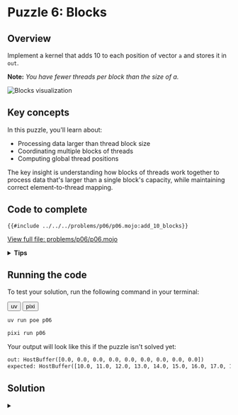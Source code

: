# Puzzle 6: Blocks

## Overview

Implement a kernel that adds 10 to each position of vector `a` and stores it in `out`.

**Note:** _You have fewer threads per block than the size of a._

![Blocks visualization](./media/videos/720p30/puzzle_06_viz.gif)

## Key concepts

In this puzzle, you'll learn about:
- Processing data larger than thread block size
- Coordinating multiple blocks of threads
- Computing global thread positions

The key insight is understanding how blocks of threads work together to process data that's larger than a single block's capacity, while maintaining correct element-to-thread mapping.

## Code to complete

```mojo
{{#include ../../../problems/p06/p06.mojo:add_10_blocks}}
```
<a href="{{#include ../_includes/repo_url.md}}/blob/main/problems/p06/p06.mojo" class="filename">View full file: problems/p06/p06.mojo</a>

<details>
<summary><strong>Tips</strong></summary>

<div class="solution-tips">

1. Calculate global index: `i = block_dim.x * block_idx.x + thread_idx.x`
2. Add guard: `if i < size`
3. Inside guard: `out[i] = a[i] + 10.0`
</div>
</details>

## Running the code

To test your solution, run the following command in your terminal:

<div class="code-tabs" data-tab-group="package-manager">
  <div class="tab-buttons">
    <button class="tab-button">uv</button>
    <button class="tab-button">pixi</button>
  </div>
  <div class="tab-content">

```bash
uv run poe p06
```

  </div>
  <div class="tab-content">

```bash
pixi run p06
```

  </div>
</div>

Your output will look like this if the puzzle isn't solved yet:
```txt
out: HostBuffer([0.0, 0.0, 0.0, 0.0, 0.0, 0.0, 0.0, 0.0, 0.0])
expected: HostBuffer([10.0, 11.0, 12.0, 13.0, 14.0, 15.0, 16.0, 17.0, 18.0])
```

## Solution

<details class="solution-details">
<summary></summary>

```mojo
{{#include ../../../solutions/p06/p06.mojo:add_10_blocks_solution}}
```

<div class="solution-explanation">

This solution demonstrates key concepts of block-based GPU processing:

1. **Global thread indexing**
   - Combines block and thread indices: `block_dim.x * block_idx.x + thread_idx.x`
   - Maps each thread to a unique global position
   - Example for 3 threads per block:
     ```txt
     Block 0: [0 1 2]
     Block 1: [3 4 5]
     Block 2: [6 7 8]
     ```

2. **Block coordination**
   - Each block processes a contiguous chunk of data
   - Block size (3) < Data size (9) requires multiple blocks
   - Automatic work distribution across blocks:
     ```txt
     Data:    [0 1 2 3 4 5 6 7 8]
     Block 0: [0 1 2]
     Block 1:       [3 4 5]
     Block 2:             [6 7 8]
     ```

3. **Bounds checking**
   - Guard condition `i < size` handles edge cases
   - Prevents out-of-bounds access when size isn't perfectly divisible by block size
   - Essential for handling partial blocks at the end of data

4. **Memory access pattern**
   - Coalesced memory access: threads in a block access contiguous memory
   - Each thread processes one element: `out[i] = a[i] + 10.0`
   - Block-level parallelism enables efficient memory bandwidth utilization

This pattern forms the foundation for processing large datasets that exceed the size of a single thread block.
</div>
</details>
